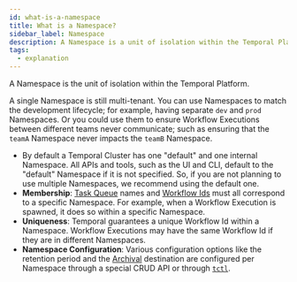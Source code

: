 ```yaml
---
id: what-is-a-namespace
title: What is a Namespace?
sidebar_label: Namespace
description: A Namespace is a unit of isolation within the Temporal Platform
tags:
  - explanation
---
```


A Namespace is the unit of isolation within the Temporal Platform.

A single Namespace is still multi-tenant.
You can use Namespaces to match the development lifecycle; for example, having separate `dev` and `prod` Namespaces.
Or you could use them to ensure Workflow Executions between different teams never communicate; such as ensuring that the `teamA` Namespace never impacts the `teamB` Namespace.

- By default a Temporal Cluster has one "default" and one internal Namespace.
  All APIs and tools, such as the UI and CLI, default to the "default" Namespace if it is not specified.
  So, if you are not planning to use multiple Namespaces, we recommend using the default one.
- **Membership**: [Task Queue](/docs/concepts/what-is-a-task-queue) names and [Workflow Ids](/docs/concepts/what-is-a-workflow-id) must all correspond to a specific Namespace.
  For example, when a Workflow Execution is spawned, it does so within a specific Namespace.
- **Uniqueness**: Temporal guarantees a unique Workflow Id within a Namespace.
  Workflow Executions may have the same Workflow Id if they are in different Namespaces.
- **Namespace Configuration**: Various configuration options like the retention period and the [Archival](/docs/concepts/what-is-archival) destination are configured per Namespace through a special CRUD API or through [`tctl`](/docs/tctl).
